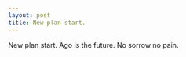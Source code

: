 ```yaml
---
layout: post
title: New plan start.
---
```


New plan start. Ago is the future. No sorrow no pain.



